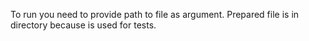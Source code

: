 To run you need to provide path to file as argument.
Prepared file is in directory because is used for tests.
